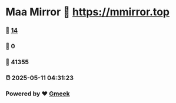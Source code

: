 # Maa Mirror :link: https://mmirror.top 
### :page_facing_up: [14](https://mmirror.top/tag.html) 
### :speech_balloon: 0 
### :hibiscus: 41355 
### :alarm_clock: 2025-05-11 04:31:23 
### Powered by :heart: [Gmeek](https://github.com/Meekdai/Gmeek)

